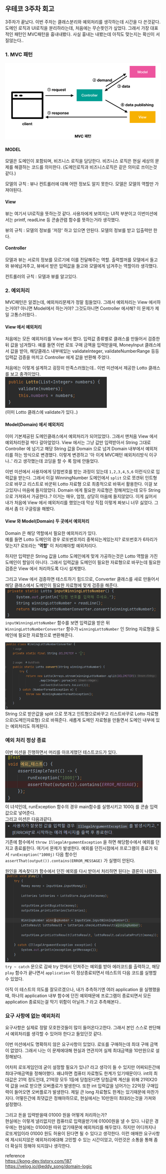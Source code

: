 ## 우테코 3주차 회고

3주차가 끝났다. 이번 주차는 클래스분리와 예외처리를 생각하는데 시간을 다 쓴것같다. 
도메인 로직과 UI로직을 분리하라는데, 처음에는 무슨뜻인가 싶었다. 그래서 가장 대표적인 패턴인 MVC패턴을 흉내내봤다.
사실 흉내는 내봤는데 아직도 맞는지는 확신이 서질않는다..

### 1. MVC 패턴
<img src="res/MVC.PNG">

#### MODEL
모델은 도메인이 포함되며, 비즈니스 로직을 담당한다. 비즈니스 로직은 현실 세상의 문제를 해결하는 코드를 의미한다.
(도메인로직과 비즈니스로직은 같은 의미로 쓰이는것같다.)

모델의 규칙 : 뷰나 컨트롤러에 대해 어떤 정보도 알지 못한다. 모델은 모델의 역할만 가져야된다.

#### View
뷰는 여기서 UI로직을 뜻하는것 같다. 
사용자에게 보여지는 UI적 부분이고 이번미션에서는 printf, readLine 등 콘솔관렴 함수를 뜻하는거라 생각했다.

뷰의 규칙 : 모델의 정보를 '저장' 하고 있으면 안된다. 모델의 정보를 받고 입출력만 한다.

#### Controller
모델과 뷰는 서로의 정보를 모르기에 이를 전달해주는 역할. 
출력할꺼를 모델에서 들고와 뷰에넘겨주고, 뷰에서 받은 입력값을 들고와 모델에게 넘겨주는 역할이라 생각했다.

컨트롤러의 규칙 : 모델과 뷰를 알고있다.

### 2. 예외처리
MVC패턴은 알겠는데, 예외처리문제가 정말 힘들었다. 그래서 예외처리는 View 에서하는거야?
아니면 Model에서 하는거야? 그것도아니면 Controller 에서해? 이 문제가 제일 고통스러웠다..

#### View 에서 예외처리
처음에는 모든 예외처리를 View 에서 했다. 입력값 종류별로 클래스를 만들어서 검증한뒤 값을 넘겨줬다.
예를 들면 이번 로또 구매 금액을 입력받을때, MoneyInput 클래스에서 값을 받아,
해당클래스 내부에있는 validateInteger, validateNumberRange 등등 입력값 검증을 마치고
Controller 에게 값을 반환해 주었다. 

처음에는 이렇게 설계하고 굉장히 만족스러웠는데.. 이번 미션에서 제공한 Lotto 클래스를 보고 충격이었다.  
<img src="res/lotto.PNG">   
(이미 Lotto 클래스에 validate가 있다..)

#### Model(Domain) 에서 예외처리
이미 기본제공된 도메인클래스에서 예외처리가 되어있었다. 그래서 맨처음 View 에서 예외처리한걸 싹다 갈아엎었다.
View 에서는 그냥 값만 입력받아서 String 그대로 Controller 에 넘기고 
해당 String 값을 Domain 으로 넘겨 Domain 내부에서 예외처리를 하는 방식으로 변경했다.
이렇게 변경하고 '아 이게 MVC패턴 예외처리방식 이구나..' 라고 생각했는데 코딩을 할 수 록 맘에 안들었다.

이번 미션에서 사용자에게 당첨번호를 받는 과정이 있는데 `1,2,3,4,5,6` 이런식으로 입력값을 받는다.
그래서 이걸 WinningNumber 도메인에서 `split` 으로 쪼갠뒤 인트형으로 바꾸고 리스트로 바꾼뒤 Lotto 자료형
으로 최종적으로 바꿔서 활용한다. 이걸 보고있자니 마음에 들지않았다. 
Domain 에게 필요한 자료형은 정해져있는데 모두 String 으로 가져와서 가공한다..? 
이거는 매우, 엄청, 상당히 마음에 들지않았다. 이게 싫어서 내가 처음에 View 에서 예외처리를 했었는데 막상
직접 이렇게 짜보니 너무 싫었다. 그래서 좀 더 구글링을 해봤다.

#### View 와 Model(Domain) 두 곳에서 예외처리
Domain 은 해당 역할에서 필요한 예외처리가 있다.   
예를 들면 Lotto 도메인의 경우 로또번호끼리 중복되는게있는지? 로또번호가 6자리가맞는지?
로또라는 **'역할'** 이 처리해야할 예외처리다. 

하지만 입력받은 String 값을 Lotto 도메인에게 맞게 가공하는것은 Lotto 역할을 가진 도메인이 할일이 아니다.
그래서 입력값을 도메인이 필요한 자료형으로 바꾸는데 필요한 검증은 View 에서 처리하도록 다시 설계했다.

그리고 View 에서 검증하면 테스트하기 힘드므로, Converter 클래스를 새로 만들어서 해당 클래스에서
도메인이 필요한 자료형에 맞게 검증을 해준다.   
<img src="res/예외1.PNG">   
`inputWinningLottoNumber` 함수를 보면 입력값을 받은 뒤 `WinningLottoNumberConverter` 함수가
`winningLottoNumber` 인 String 자료형을 도메인에 필요한 자료형으로 변환해준다.

<img src="res/예외2.PNG">
String 으로 받은값을 split 으로 쪼개고 인트형으로바꾸고 리스트바꾸로 Lotto 자료형으로(도메인자료형)
으로 바꿔준다. 새롭게 도메인 자료형을 만들면서 도메인 내부에 있는 예외처리도 하게된다.


### 예외 처리 정상 종료
이번 미션을 진행하면서 머리를 아프게했던 테스트코드가 있다.  
<img src="res/테스트.PNG">   
이 녀석인데, runException 함수의 경우 main함수를 실행시키고 1000j 를 콘솔 입력값으로 넣어준다.  
그리고 미션은 다음과같다.   
<img src="res/조건.PNG">   
기존에 함수에서 `throw IllegalArgumentException` 을 하면 해당함수에서 예외를 던지고 종료를한다.
여기서 문제가 발생한다. 예외를 던진시점에서 프로그램이 종료가 되서 `runException("1000j)` 
다음 함수인 `assertThat(output()).contains(ERROR_MESSAGE)` 가 실행이 안된다.

원인을 계속찾다가 함수에서 던진 예외를 다시 받아서 처리하면 된다는 결론이 나왔다.  
<img src="res/해결.PNG">  
`try ~ catch` 문으로 감싸 try 안에서 던져주는 예외를 받아 에러코드를 출력하고, 해당 `play` 함수가
끝나면서 `application` 이 정상종료되면서 테스트의 다음 코드를 실행할 수 있었다.

아직 이 테스트의 의도를 잘모르겠으나, 내가 추측하기엔 여러 application 을 실행했을때, 하나의 application
내부 함수에 던진 예외때문에 프로그램이 종료되면서 모든 application 종료되는걸 막기 위함이 아닐까..?
라고 추측해본다..


### 요구 사항에 없는 예외처리
요구사항은 실제로 정말 모호한것들이 많이 들어온다고한다. 그래서 본인 스스로 판단해서 예외처리를 생각할 수
있어야 한다고 들었던것 같다.

이번 미션에서도 명확하지 않은 요구사항이 있었다. 로또를 구매하는데 최대 구매 금액이 없었다.
그래서 나는 이 문제에대해 현실과 연관지어 실제 최대금액을 10만원으로 설정해놨다.   

어차피 로또게임인데 굳이 설정할 필요가 있나? 라고 생각이 들 수 있지만 어찌되든간에 최대구매금액을 정해야했다.
왜냐하면 컴퓨터 자료형도 한계가 있기때문이다. int의 최대값은 21억 정도인데, 21억장 모두 1등에 당첨된다면
당첨금액 계산을 위해 21억X20억 값을 int로 받으면 오버플로가 발생한다. 또한 int 입력값을 넘어가는 22억장
구매입력이 들어오면 오버플로가 발생한다. 제일 큰 long 자료형도 한계는 있기때문에 마찬가지다. 어떻든간에
최댓값은 정해야하므로, 현실에서는 10만원이 최대라는것을 가져와 설정했다.

그리고 돈을 입력받을때 01000 원을 어떻게 처리하는가?   
현실에는 이렇게 낼리없지만 컴퓨터로 입력을받기에 01000원을 낼 수 있다. 
나같은 경우에는 현실에는 01000원 따위 없기때문에 예외처리를 해두었다. 
하지만 어디까지나 로또게임이라 01000 원도 허용이 된다면 될 수 있다고 생각한다. 
이런 애매한 요구사항에 제시되지않은 예외처리에대해 고민할 수 있는 시간이었고, 이런것은 소통을 통해
좀 더 확실히 정해야 되지않나 생각한다.

reference  
https://kong-dev.tistory.com/187   
https://velog.io/@eddy_song/domain-logic